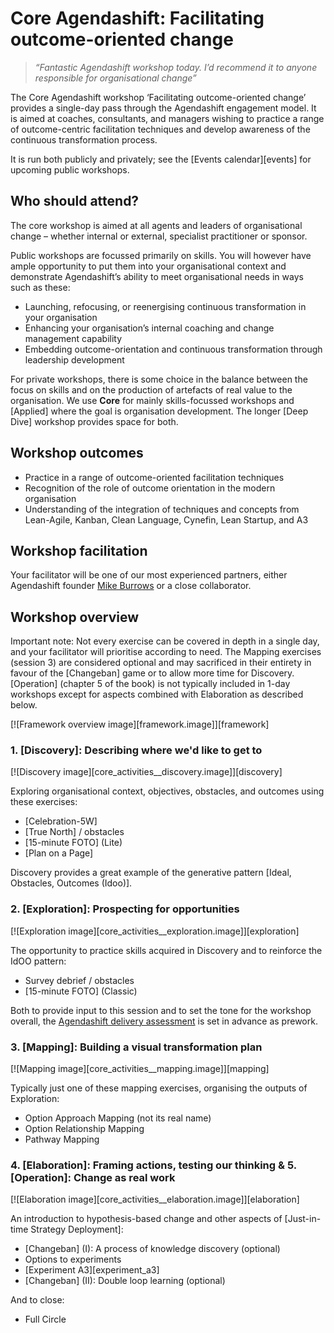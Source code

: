 # Core Agendashift: Facilitating outcome-oriented change

> *“Fantastic Agendashift workshop today. I’d recommend it to anyone responsible for organisational change”*

The Core Agendashift workshop ‘Facilitating outcome-oriented change’ provides a single-day pass through the Agendashift engagement model. It is aimed at coaches, consultants, and managers wishing to practice a range of outcome-centric facilitation techniques and develop awareness of the continuous transformation process.

It is run both publicly and privately; see the [Events calendar][events] for upcoming public workshops.

## Who should attend?

The core workshop is aimed at all agents and leaders of organisational change – whether internal or external, specialist practitioner or sponsor.

Public workshops are focussed primarily on skills. You will however have ample opportunity to put them into your organisational context and demonstrate Agendashift’s ability to meet organisational needs in ways such as these:

  * Launching, refocusing, or reenergising continuous transformation in your organisation
  * Enhancing your organisation’s internal coaching and change management capability
  * Embedding outcome-orientation and continuous transformation through leadership development

For private workshops, there is some choice in the balance between the focus on skills and on the production of artefacts of real value to the organisation. We use **Core** for mainly skills-focussed workshops and [Applied] where the goal is organisation development. The longer [Deep Dive] workshop provides space for both.

## Workshop outcomes

  * Practice in a range of outcome-oriented facilitation techniques
  * Recognition of the role of outcome orientation in the modern organisation
  * Understanding of the integration of techniques and concepts from Lean-Agile, Kanban, Clean Language, Cynefin, Lean Startup, and A3

## Workshop facilitation

Your facilitator will be one of our most experienced partners, either Agendashift founder [Mike Burrows](/mike) or a close collaborator.

## Workshop overview

Important note: Not every exercise can be covered in depth in a single day, and your facilitator will prioritise according to need. The Mapping exercises (session 3) are considered optional and may sacrificed in their entirety in favour of the [Changeban] game or to allow more time for Discovery. [Operation] \(chapter 5 of the book) is not typically included in 1-day workshops except for aspects combined with Elaboration as described below.

[![Framework overview image][framework.image]][framework]

### 1. [Discovery]: Describing where we'd like to get to

[![Discovery image][core_activities__discovery.image]][discovery]

Exploring organisational context, objectives, obstacles, and outcomes using these exercises:

  * [Celebration-5W]
  * [True North] / obstacles
  * [15-minute FOTO] \(Lite)
  * [Plan on a Page]

Discovery provides a great example of the generative pattern [Ideal, Obstacles, Outcomes (Idoo)].

### 2. [Exploration]: Prospecting for opportunities

[![Exploration image][core_activities__exploration.image]][exploration]

The opportunity to practice skills acquired in Discovery and to reinforce the IdOO pattern: 

  * Survey debrief / obstacles
  * [15-minute FOTO] \(Classic)

Both to provide input to this session and to set the tone for the workshop overall, the [Agendashift delivery assessment](assessments) is set in advance as prework.

### 3. [Mapping]: Building a visual transformation plan

[![Mapping image][core_activities__mapping.image]][mapping]

Typically just one of these mapping exercises, organising the outputs of Exploration:

  * Option Approach Mapping (not its real name)
  * Option Relationship Mapping
  * Pathway Mapping

### 4. [Elaboration]: Framing actions, testing our thinking & 5. [Operation]: Change as real work

[![Elaboration image][core_activities__elaboration.image]][elaboration]

An introduction to hypothesis-based change and other aspects of [Just-in-time Strategy Deployment]:

  * [Changeban] (I): A process of knowledge discovery (optional)
  * Options to experiments
  * [Experiment A3][experiment_a3]
  * [Changeban] \(II): Double loop learning (optional)

And to close:

  * Full Circle

